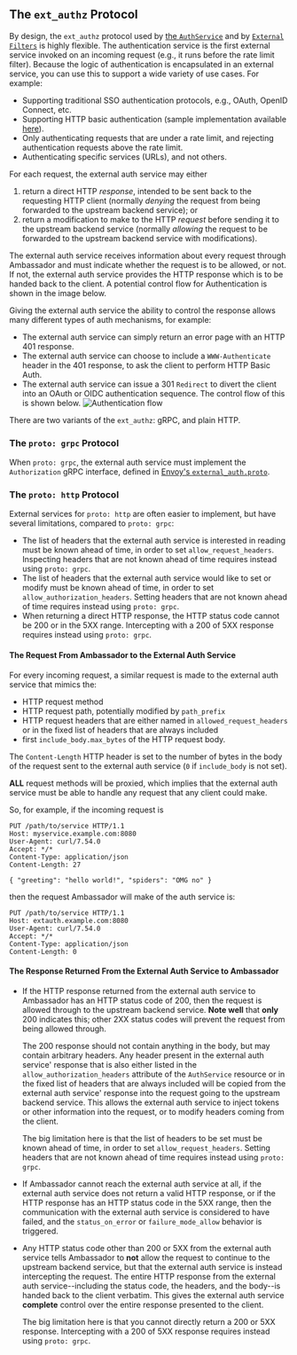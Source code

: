 ## The `ext_authz` Protocol

By design, the `ext_authz` protocol used by [the `AuthService`](../auth-service) and by [`External` `Filters`](../../filter-reference) is highly flexible. The authentication service is the first external service invoked on an incoming request (e.g., it runs before the rate limit filter). Because the logic of authentication is encapsulated in an external service, you can use this to support a wide variety of use cases. For example:

* Supporting traditional SSO authentication protocols, e.g., OAuth, OpenID Connect, etc.
* Supporting HTTP basic authentication (sample implementation available [here](https://github.com/datawire/ambassador-auth-httpbasic)).
* Only authenticating requests that are under a rate limit, and rejecting authentication requests above the rate limit.
* Authenticating specific services (URLs), and not others.

For each request, the external auth service may either
 1. return a direct HTTP *response*, intended to be sent back to the requesting HTTP client (normally *denying* the request from being forwarded to the upstream backend service); or
 2. return a modification to make to the HTTP *request* before sending it to the upstream backend service (normally *allowing* the request to be forwarded to the upstream backend service with modifications).

The external auth service receives information about every request through Ambassador and must indicate whether the request is to be allowed, or not.  If not, the external auth service provides the HTTP response which is to be handed back to the client.  A potential control flow for Authentication is shown in the image below.

Giving the external auth service the ability to control the response allows many different types of auth mechanisms, for example:

- The external auth service can simply return an error page with an HTTP 401 response.
- The external auth service can choose to include a `WWW-Authenticate` header in the 401 response, to ask the client to perform HTTP Basic Auth.
- The external auth service can issue a 301 `Redirect` to divert the client into an OAuth or OIDC authentication sequence.  The control flow of this is shown below.  ![Authentication flow](../../../doc-images/auth-flow.png)

There are two variants of the `ext_authz`: gRPC, and plain HTTP.

### The `proto: grpc` Protocol

When `proto: grpc`, the external auth service must implement the `Authorization` gRPC interface, defined in [Envoy's `external_auth.proto`][external_auth.proto].

[external_auth.proto]: https://github.com/datawire/ambassador/blob/master/api/envoy/service/auth/v2/external_auth.proto

### The `proto: http` Protocol

External services for `proto: http` are often easier to implement, but have several limitations, compared to `proto: grpc`:
 - The list of headers that the external auth service is interested in reading must be known ahead of time, in order to set `allow_request_headers`.  Inspecting headers that are not known ahead of time requires instead using `proto: grpc`.
 - The list of headers that the external auth service would like to set or modify must be known ahead of time, in order to set `allow_authorization_headers`.  Setting headers that are not known ahead of time requires instead using `proto: grpc`.
 - When returning a direct HTTP response, the HTTP status code cannot be 200 or in the 5XX range.  Intercepting with a 200 of 5XX response requires instead using `proto: grpc`.

#### The Request From Ambassador to the External Auth Service

For every incoming request, a similar request is made to the external auth service that mimics the:
 - HTTP request method
 - HTTP request path, potentially modified by `path_prefix`
 - HTTP request headers that are either named in `allowed_request_headers` or in the fixed list of headers that are always included
 - first `include_body.max_bytes` of the HTTP request body.

The `Content-Length` HTTP header is set to the number of bytes in the body of the request sent to the external auth service (`0` if `include_body` is not set).

**ALL** request methods will be proxied, which implies that the external auth service must be able to handle any request that any client could make.

So, for example, if the incoming request is

```
PUT /path/to/service HTTP/1.1
Host: myservice.example.com:8080
User-Agent: curl/7.54.0
Accept: */*
Content-Type: application/json
Content-Length: 27

{ "greeting": "hello world!", "spiders": "OMG no" }
```

then the request Ambassador will make of the auth service is:

```
PUT /path/to/service HTTP/1.1
Host: extauth.example.com:8080
User-Agent: curl/7.54.0
Accept: */*
Content-Type: application/json
Content-Length: 0
```

#### The Response Returned From the External Auth Service to Ambassador

 - If the HTTP response returned from the external auth service to Ambassador has an HTTP status code of 200, then the request is allowed through to the upstream backend service.  **Note well** that **only** 200 indicates this; other 2XX status codes will prevent the request from being allowed through.

   The 200 response should not contain anything in the body, but may contain arbitrary headers.  Any header present in the external auth service' response that is also either listed in the `allow_authorization_headers` attribute of the `AuthService` resource or in the fixed list of headers that are always included will be copied from the external auth service' response into the request going to the upstream backend service.  This allows the external auth service to inject tokens or other information into the request, or to modify headers coming from the client.

   The big limitation here is that the list of headers to be set must be known ahead of time, in order to set `allow_request_headers`.  Setting headers that are not known ahead of time requires instead using `proto: grpc`.

 - If Ambassador cannot reach the external auth service at all, if the external auth service does not return a valid HTTP response, or if the HTTP response has an HTTP status code in the 5XX range, then the communication with the external auth service is considered to have failed, and the `status_on_error` or `failure_mode_allow` behavior is triggered.

 - Any HTTP status code other than 200 or 5XX from the external auth service tells Ambassador to **not** allow the request to continue to the upstream backend service, but that the external auth service is instead intercepting the request.  The entire HTTP response from the external auth service--including the status code, the headers, and the body--is handed back to the client verbatim. This gives the external auth service **complete** control over the entire response presented to the client.

   The big limitation here is that you cannot directly return a 200 or 5XX response.  Intercepting with a 200 of 5XX response requires instead using `proto: grpc`.
